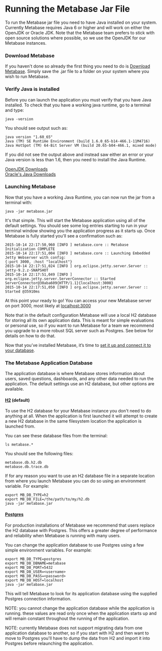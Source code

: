 # Running the Metabase Jar File

To run the Metabase jar file you need to have Java installed on your system.  Currently Metabase requires Java 6 or higher and will work on either the OpenJDK or Oracle JDK.  Note that the Metabase team prefers to stick with open source solutions where possible, so we use the OpenJDK for our Metabase instances.

### Download Metabase

If you haven't done so already the first thing you need to do is [Download Metabase](http://www.metabase.com/start/jar.html).  Simply save the .jar file to a folder on your system where you wish to run Metabase.


### Verify Java is installed

Before you can launch the application you must verify that you have Java installed.  To check that you have a working java runtime, go to a terminal and type:

    java -version

You should see output such as:

    java version "1.60_65"
    Java (TM) SE Runtime Environment (build 1.6.0_65-b14-466.1-11M4716)
    Java HotSpot (TM) 64-Bit Server VM (build 20.65-b04-466.1, mixed mode)

If you did not see the output above and instead saw either an error or your Java version is less than 1.6, then you need to install the Java Runtime.

[OpenJDK Downloads](http://openjdk.java.net/install/)  
[Oracle's Java Downloads](http://www.oracle.com/technetwork/java/javase/downloads/index.html)


### Launching Metabase

Now that you have a working Java Runtime, you can now run the jar from a terminal with:

    java -jar metabase.jar

It's that simple.  This will start the Metabase application using all of the default settings.  You should see some log entries starting to run in your terminal window showing you the application progress as it starts up.  Once Metabase is fully started you'll see a confirmation such as:

    2015-10-14 22:17:50,960 [INFO ] metabase.core :: Metabase Initialization COMPLETE
    2015-10-14 22:17:51,004 [INFO ] metabase.core :: Launching Embedded Jetty Webserver with config:
    {:port 3000, :host "localhost"}
    2015-10-14 22:17:51,024 [INFO ] org.eclipse.jetty.server.Server :: jetty-9.2.z-SNAPSHOT
    2015-10-14 22:17:51,049 [INFO ] org.eclipse.jetty.server.ServerConnector :: Started ServerConnector@30aba609{HTTP/1.1}{localhost:3000}
    2015-10-14 22:17:51,050 [INFO ] org.eclipse.jetty.server.Server :: Started @35910ms

At this point your ready to go!  You can access your new Metabase server on port 3000, most likely at [localhost:3000](http://localhost:3000)

Note that in the default configuration Metabase will use a local H2 database for storing all its own application data.  This is meant for simple evaluations or personal use, so if you want to run Metabase for a team we recommend you upgrade to a more robust SQL server such as Postgres.  See below for details on how to do that.

Now that you’ve installed Metabase, it’s time to [set it up and connect it to your database](/docs/setting-up-metabase.md).


### The Metabase Application Database

The application database is where Metabase stores information about users, saved questions, dashboards, and any other data needed to run the application.  The default settings use an H2 database, but other options are available.

#### [H2](http://www.h2database.com/) (default)
To use the H2 database for your Metabase instance you don't need to do anything at all.  When the application is first launched it will attempt to create a new H2 database in the same filesystem location the application is launched from.

You can see these database files from the terminal:

    ls metabase.*

You should see the following files:

    metabase.db.h2.db
    metabase.db.trace.db

If for any reason you want to use an H2 database file in a separate location from where you launch Metabase you can do so using an environment variable.  For example:

    export MB_DB_TYPE=h2
    export MB_DB_FILE=/the/path/to/my/h2.db
    java -jar metabase.jar

#### [Postgres](http://www.postgresql.org/)
For production installations of Metabase we recommend that users replace the H2 database with Postgres.  This offers a greater degree of performance and reliability when Metabase is running with many users.

You can change the application database to use Postgres using a few simple environment variables. For example:

    export MB_DB_TYPE=postgres
    export MB_DB_DBNAME=metabase
    export MB_DB_PORT=5432
    export MB_DB_USER=<username>
    export MB_DB_PASS=<password>
    export MB_DB_HOST=localhost
    java -jar metabase.jar

This will tell Metabase to look for its application database using the supplied Postgres connection information.

NOTE: you cannot change the application database while the application is running.  these values are read only once when the application starts up and will remain constant throughout the running of the application.

NOTE: currently Metabase does not support migrating data from one application database to another, so if you start with H2 and then want to move to Postgres you'll have to dump the data from H2 and import it into Postgres before relaunching the application.
